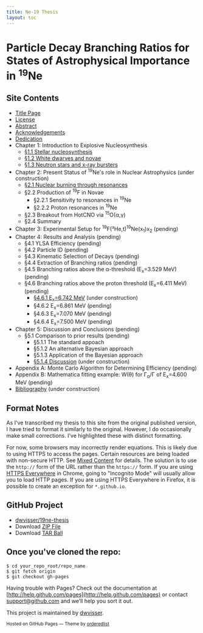 ```yaml
---
title: Ne-19 Thesis
layout: toc
---
```


Particle Decay Branching Ratios for States of Astrophysical Importance in <sup>19</sup>Ne
=========================================================================================

Site Contents
-------------

* [Title Page]({{site.baseurl}}/title-page/)
* [License]({{site.baseurl}}/license/)
* [Abstract]({{site.baseurl}}/abstract/)
* [Acknowledgements]({{site.baseurl}}/acknowledgements/)
* [Dedication]({{site.baseurl}}/dedication/)
* Chapter 1: Introduction to Explosive Nucleosynthesis
    + [§1.1 Stellar nucleosynthesis]({{site.baseurl}}/1.1/)
    + [§1.2 White dwarves and novae]({{site.baseurl}}/1.2/)
    + [§1.3 Neutron stars and x-ray bursters]({{site.baseurl}}/1.3/)
* Chapter 2: Present Status of <sup>19</sup>Ne's role in Nuclear Astrophysics
  (under construction)
    + [§2.1 Nuclear burning through resonances]({{site.baseurl}}/2.1/)
    + §2.2 Production of <sup>19</sup>F in Novae
        + §2.2.1 Sensitivity to resonances in <sup>19</sup>Ne
        + §2.2.2 Proton resonances in <sup>19</sup>Ne
    + §2.3 Breakout from HotCNO via 
      <span class="nowrap"><sup>15</sup>O(α,γ)</span>
    + §2.4 Summary
* Chapter 3: Experimental Setup for 
  <span class="nowrap"><sup>19</sup>F(³He,t)<sup>19</sup>Ne(x<sub>1</sub>)x<sub>2</sub></span>
  (pending)
* Chapter 4: Results and Analysis (pending)
    + §4.1 YLSA Efficiency (pending)
    + §4.2 Particle ID (pending)
    + §4.3 Kinematic Selection of Decays (pending)
    + §4.4 Extraction of Branching ratios (pending)
    + §4.5 Branching ratios above the α-threshold (E<sub>x</sub>=3.529 MeV)
      (pending)
    + §4.6 Branching ratios above the proton threshold
      (E<sub>x</sub>=6.411 MeV) (pending)
        + [§4.6.1 E<sub>x</sub>=6.742 MeV]({{site.baseurl}}/4.6.1) (under construction)
        + §4.6.2 E<sub>x</sub>=6.861 MeV (pending)
        + §4.6.3 E<sub>x</sub>=7.070 MeV (pending)
        + §4.6.4 E<sub>x</sub>=7.500 MeV (pending)
* Chapter 5: Discussion and Conclusions (pending)
    + §5.1 Comparison to prior results (pending)
        + §5.1.1 The standard appoach
        + §5.1.2 An alternative Bayesian approach
        + §5.1.3 Application of the Bayesian approach
        + [§5.1.4 Discussion]({{site.baseurl}}/5.1.4/) (under construction)
* Appendix A: Monte Carlo Algorithm for Determining Efficiency (pending)
* Appendix B: Mathematica fitting example: W(θ) for Γ<sub>α</sub>/Γ of
  E<sub>x</sub>=4.600 MeV (pending)
* [Bibliography]({{site.baseurl}}/bibliography/) (under construction)

Format Notes
------------
As I've transcribed my thesis to this site from the original published
version, I have tried to format it similarly to the original. However, I do
occasionally make small corrections. I've highlighted these with
<span class="correction">distinct formatting</span>.

For now, some browsers may incorrectly render equations. This is likely due
to using HTTPS to access the pages. Certain resources are being loaded with
non-secure HTTP. See [Mixed
Content](https://developer.mozilla.org/en-US/docs/Security/MixedContent)
for details. The solution is to use the `http://` form of the URL rather
than the `https://` form. If you are using [HTTPS
Everywhere](https://www.eff.org/https-everywhere) in Chrome, going to
"Incognito Mode" will usually allow you to load HTTP pages. If you
are using HTTPS Everywhere in Firefox, it is possible to create an exception
for `*.github.io`.

GitHub Project
--------------

* [dwvisser/19ne-thesis](https://github.com/dwvisser/19ne-thesis)
* Download [ZIP File](https://github.com/dwvisser/19ne-thesis/zipball/gh-pages)
* Download [TAR Ball](https://github.com/dwvisser/19ne-thesis/tarball/gh-pages)

Once you've cloned the repo:
----------------------------

    $ cd your_repo_root/repo_name
    $ git fetch origin
    $ git checkout gh-pages

Having trouble with Pages? Check out the documentation at 
[http://help.github.com/pages](http://help.github.com/pages) or contact 
[support@github.com](mailto:support@github.com) and we’ll help you sort it
out.

This project is maintained by [dwvisser](https://github.com/dwvisser).

<p><small>Hosted on GitHub Pages &mdash; Theme by 
  <a href="https://github.com/orderedlist">orderedlist</a></small></p>
